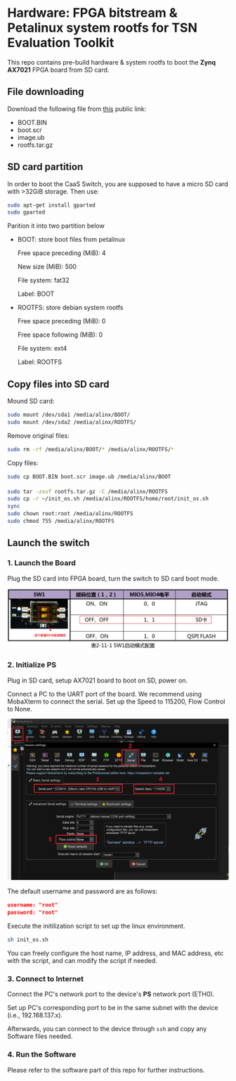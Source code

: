 # Hardware: FPGA bitstream & Petalinux system rootfs for TSN Evaluation Toolkit

This repo contains pre-build hardware & system rootfs to boot the **Zynq AX7021** FPGA board from SD card.

## File downloading

Download the following file from [this](https://cloud.tsinghua.edu.cn/d/8277c491a8bd4e6a8997/) public link:

* BOOT.BIN
* boot.scr
* image.ub
* rootfs.tar.gz

## SD card partition

In order to boot the CaaS Switch, you are supposed to have a micro SD card with >32GiB storage. Then use:

```bash
sudo apt-get install gparted
sudo gparted
```

Parition it into two partition below

* BOOT: store boot files from petalinux
  
    Free space preceding (MiB): 4
  
    New size (MiB): 500
  
    File system: fat32
  
    Label: BOOT

* ROOTFS: store debian system rootfs
  
    Free space preceding (MiB): 0
  
    Free space following (MiB): 0
  
    File system: ext4
  
    Label: ROOTFS

## Copy files into SD card

Mound SD card:

```bash
sudo mount /dev/sda1 /media/alinx/BOOT/
sudo mount /dev/sda2 /media/alinx/ROOTFS/
```

Remove original files:

```bash
sudo rm -rf /media/alinx/BOOT/* /media/alinx/ROOTFS/*
```

Copy files:

```bash
sudo cp BOOT.BIN boot.scr image.ub /media/alinx/BOOT

sudo tar -zxvf rootfs.tar.gz -C /media/alinx/ROOTFS
sudo cp -r ~/init_os.sh /media/alinx/ROOTFS/home/root/init_os.sh 
sync
sudo chown root:root /media/alinx/ROOTFS
sudo chmod 755 /media/alinx/ROOTFS
```

## Launch the switch

### 1. Launch the Board

Plug the SD card into FPGA board, turn the switch to SD card boot mode.

![SD boot](../figs/FPGA_boot_mode_switch.png)

### 2. Initialize PS

Plug in SD card, setup AX7021 board to boot on SD, power on.

Connect a PC to the UART port of the board. We recommend using MobaXterm to connect the serial. Set up the Speed to 115200, Flow Control to None.

![MobaXterm](../figs/moba_serial.png)

The default username and password are as follows:

```json
username: "root"
password: "root"
```

Execute the initilization script to set up the linux environment.

```bash
sh init_os.sh
```

You can freely configure the host name, IP address, and MAC address, etc with the script, and can modify the script if needed.

### 3. Connect to Internet

Connect the PC's network port to the device's **PS** network port (ETH0).

Set up PC's corresponding port to be in the same subnet with the device (i.e., 192.168.137.x).

Afterwards, you can connect to the device through `ssh` and copy any Software files needed.

### 4. Run the Software

Please refer to the software part of this repo for further instructions.
